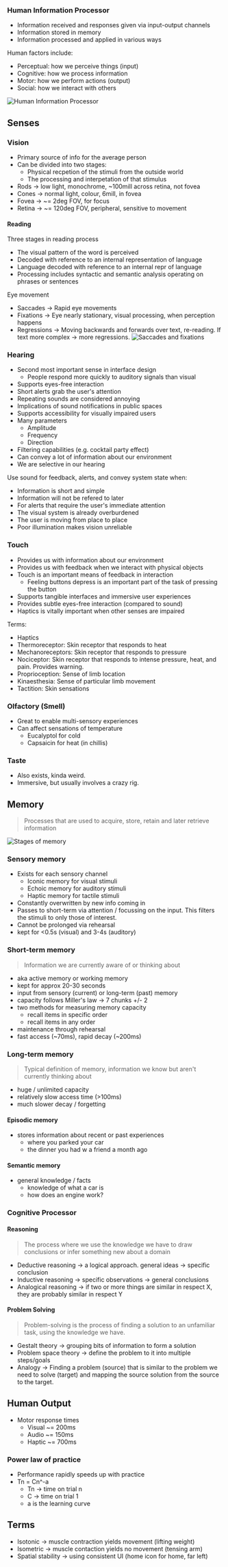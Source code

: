 ### Human Information Processor
- Information received and responses given via input-output channels
- Information stored in memory
- Information processed and applied in various ways

Human factors include:
- Perceptual: how we perceive things (input)
- Cognitive: how we process information
- Motor: how we perform actions (output)
- Social: how we interact with others

![Human Information Processor](/images/image-1.png)

## Senses
### Vision
- Primary source of info for the average person
- Can be divided into two stages:
  - Physical recpetion of the stimuli from the outside world
  - The processing and interpetation of that stimulus
- Rods -> low light, monochrome, ~100mill across retina, not fovea
- Cones -> normal light, colour, 6mill, in fovea
- Fovea -> ~= 2deg FOV, for focus
- Retina -> ~= 120deg FOV, peripheral, sensitive to movement

#### Reading
Three stages in reading process
- The visual pattern of the word is perceived
- Decoded with reference to an internal representation of language
- Language decoded with reference to an internal repr of language
- Processing includes syntactic and semantic analysis operating on phrases or sentences

Eye movement
- Saccades -> Rapid eye movements
- Fixations -> Eye nearly stationary, visual processing, when perception happens
- Regressions -> Moving backwards and forwards over text, re-reading. If text more complex -> more regressions.
![Saccades and fixations](/images/image-2.png)

### Hearing
- Second most important sense in interface design
	- People respond more quickly to auditory signals than visual
- Supports eyes-free interaction
- Short alerts grab the user's attention
- Repeating sounds are considered annoying
- Implications of sound notifications in public spaces
- Supports accessibility for visually impaired users
- Many parameters
	- Amplitude
	- Frequency
	- Direction
- Filtering capabilities (e.g. cocktail party effect)
- Can convey a lot of information about our environment
- We are selective in our hearing

Use sound for feedback, alerts, and convey system state when:
- Information is short and simple
- Information will not be refered to later
- For alerts that require the user's immediate attention
- The visual system is already overburdened
- The user is moving from place to place
- Poor illumination makes vision unreliable

### Touch
- Provides us with information about our environment
- Provides us with feedback when we interact with physical objects
- Touch is an important means of feedback in interaction
	- Feeling buttons depress is an important part of the task of pressing the button
- Supports tangible interfaces and immersive user experiences
- Provides subtle eyes-free interaction (compared to sound)
- Haptics is vitally important when other senses are impaired

Terms:
- Haptics
- Thermoreceptor: Skin receptor that responds to heat
- Mechanoreceptors: Skin receptor that responds to pressure
- Nociceptor: Skin receptor that responds to intense pressure, heat, and pain. Provides warning.
- Proprioception: Sense of limb location
- Kinaesthesia: Sense of particular limb movement
- Tactition: Skin sensations

### Olfactory (Smell)
- Great to enable multi-sensory experiences
- Can affect sensations of temperature
	- Eucalyptol for cold
	- Capsaicin for heat (in chillis)

### Taste
- Also exists, kinda weird.
- Immersive, but usually involves a crazy rig.

## Memory
> Processes that are used to acquire, store, retain and later retrieve information

![Stages of memory](/images/image-3.png)
### Sensory memory
- Exists for each sensory channel
  - Iconic memory for visual stimuli
  - Echoic memory for auditory stimuli
  - Haptic memory for tactile stimuli
- Constantly overwritten by new info coming in
- Passes to short-term via attention / focussing on the input. This filters the stimuli to only those of interest.
- Cannot be prolonged via rehearsal
- kept for <0.5s (visual) and 3-4s (auditory)

### Short-term memory
> Information we are currently aware of or thinking about
- aka active memory or working memory
- kept for approx 20-30 seconds
- input from sensory (current) or long-term (past) memory
- capacity follows Miller's law -> 7 chunks +/- 2
- two methods for measuring memory capacity
  - recall items in specific order
  - recall items in any order
- maintenance through rehearsal
- fast access (~70ms), rapid decay (~200ms)

### Long-term memory
> Typical definition of memory, information we know but aren't currently thinking about
- huge / unlimited capacity
- relatively slow access time (>100ms)
- much slower decay / forgetting

#### Episodic memory
- stores information about recent or past experiences
  - where you parked your car
  - the dinner you had w a friend a month ago

#### Semantic memory
- general knowledge / facts
  - knowledge of what a car is
  - how does an engine work? 

### Cognitive Processor
#### Reasoning
> The process where we use the knowledge we have to draw conclusions or infer something new about a domain
- Deductive reasoning -> a logical approach. general ideas -> specific conclusion
- Inductive reasoning -> specific observations -> general conclusions
- Analogical reasoning -> if two or more things are similar in respect X, they are probably similar in respect Y

#### Problem Solving
> Problem-solving is the process of finding a solution to an unfamiliar task, using the knowledge we have.
- Gestalt theory -> grouping bits of information to form a solution
- Problem space theory -> define the problem to it into multiple steps/goals
- Analogy -> Finding a problem (source) that is similar to the problem we need to solve (target) and mapping the source solution from the source to the target.

## Human Output
- Motor response times
  - Visual ~= 200ms
  - Audio ~= 150ms
  - Haptic ~= 700ms

### Power law of practice
- Performance rapidly speeds up with practice
- Tn = Cn^-a
  - Tn -> time on trial n
  - C -> time on trial 1
  - a is the learning curve

## Terms
- Isotonic -> muscle contraction yields movement (lifting weight)
- Isometric -> muscle contaction yields no movement (tensing arm)
- Spatial stability -> using consistent UI (home icon for home, far left)
